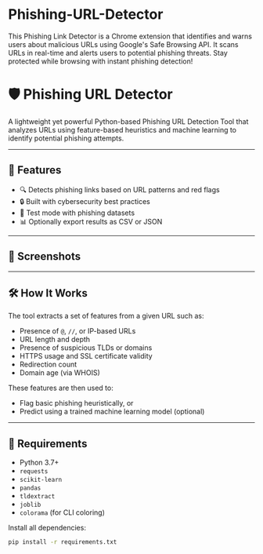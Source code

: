 # Phishing-URL-Detector
This Phishing Link Detector is a Chrome extension that identifies and warns users about malicious URLs using Google's Safe Browsing API. It scans URLs in real-time and alerts users to potential phishing threats. Stay protected while browsing with instant phishing detection!
# 🛡️ Phishing URL Detector

A lightweight yet powerful Python-based Phishing URL Detection Tool that analyzes URLs using feature-based heuristics and machine learning to identify potential phishing attempts.

---

## 🚀 Features

- 🔍 Detects phishing links based on URL patterns and red flags  
- 🔒 Built with cybersecurity best practices  
- 🧪 Test mode with phishing datasets  
- 📊 Optionally export results as CSV or JSON  

---

## 📸 Screenshots


---

## 🛠️ How It Works

The tool extracts a set of features from a given URL such as:

- Presence of `@`, `//`, or IP-based URLs
- URL length and depth
- Presence of suspicious TLDs or domains
- HTTPS usage and SSL certificate validity
- Redirection count
- Domain age (via WHOIS)

These features are then used to:
- Flag basic phishing heuristically, or
- Predict using a trained machine learning model (optional)

---

## 🔧 Requirements

- Python 3.7+
- `requests`
- `scikit-learn`
- `pandas`
- `tldextract`
- `joblib`
- `colorama` (for CLI coloring)

Install all dependencies:

```bash
pip install -r requirements.txt

